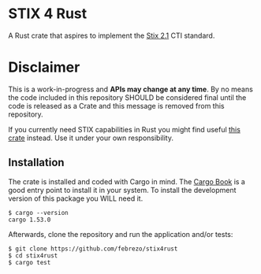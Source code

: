 # STIX 4 Rust

A Rust crate that aspires to implement the [Stix 2.1](https://docs.oasis-open.org/cti/stix/v2.1/csprd01/stix-v2.1-csprd01.html) CTI standard.

# Disclaimer

This is a work-in-progress and **APIs may change at any time**. 
By no means the code included in this repository SHOULD be considered final until the code is released as a Crate and this message is removed from this repository.

If you currently need STIX capabilities in Rust you might find useful [this crate](https://crates.io/crates/stix/0.3.0) instead. 
Use it under your own responsibility.

## Installation

The crate is installed and coded with Cargo in mind. 
The [Cargo Book](https://doc.rust-lang.org/cargo/commands/package-commands.html) is a good entry point to install it in your system.
To install the development version of this package you WILL need it.

```
$ cargo --version
cargo 1.53.0
```

Afterwards, clone the repository and run the application and/or tests:

```
$ git clone https://github.com/febrezo/stix4rust
$ cd stix4rust
$ cargo test
```

